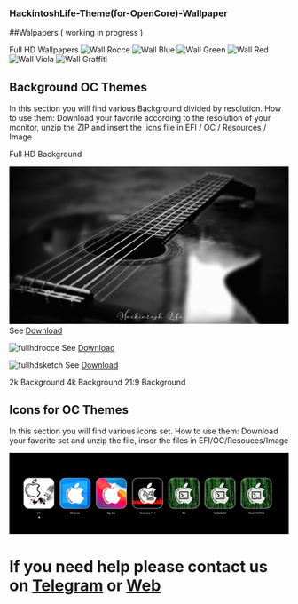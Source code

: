 ### HackintoshLife-Theme(for-OpenCore)-Wallpaper

##Walpapers ( working in progress )

Full HD Wallpapers
![Wall Rocce](./Wallpaper/fullhdrocce.png)
![Wall Blue](./Wallpaper/Wall%20Blue.png)
![Wall Green](./Wallpaper/Wall%20Green.png)
![Wall Red](./Wallpaper/Wall%20Red.png)
![Wall Viola](./Wallpaper/Wall%20Viola_.png)
![Wall Graffiti](./Wallpaper/Wallpaper%20Graffiti.png)

## Background OC Themes

In this section you will find various Background divided by resolution.
How to use them: Download your favorite according to the resolution of your monitor, unzip the ZIP and insert the .icns file in EFI / OC / Resources / Image

Full HD Background

![fullhdchitarra](./Screenshot/fullhdchitarra.png)
See [Download](https://github.com/Hackintoshlifeit/OC-Theme-HackintoshLife/blob/master/Background/fullhdchitarra.zip)

![fullhdrocce](./Screenshot/fullhdrocce.png)
See [Download](https://github.com/Hackintoshlifeit/OC-Theme-HackintoshLife/blob/master/Background/fullhdrocce.zip)

![fullhdsketch](./Screenshot/fullhdsketch.png)
See [Download](https://github.com/Hackintoshlifeit/OC-Theme-HackintoshLife/blob/master/Background/fullhdsketch.zip)

2k Background
4k Background
21:9 Background

## Icons for OC Themes

In this section you will find various icons set.
How to use them: Download your favorite set and unzip the file, inser the files in EFI/OC/Resouces/Image

![infodp1](./Screenshot/1.png)


# If you need help please contact us on [Telegram](https://t.me/HackintoshLife_it) or [Web](https://www.hackintoshlife.it/)
